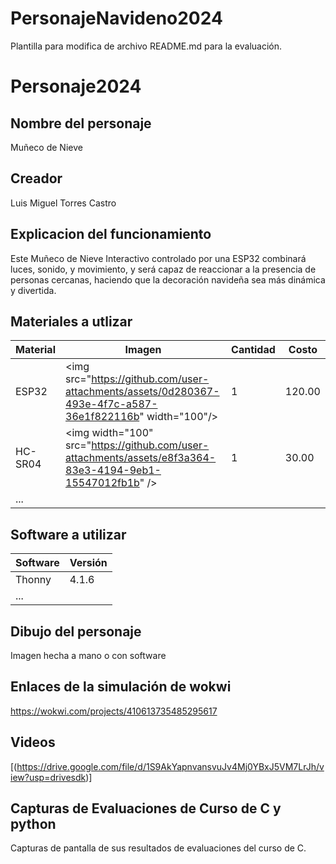 # PersonajeNavideno2024
Plantilla para modifica  de archivo README.md para la evaluación.

# Personaje2024
## Nombre del personaje
Muñeco de Nieve
## Creador
Luis Miguel Torres Castro
## Explicacion del funcionamiento
Este Muñeco de Nieve Interactivo controlado por una ESP32 combinará luces, sonido, y movimiento, y será capaz de reaccionar a la presencia de personas cercanas, haciendo que la decoración navideña sea más dinámica y divertida.

## Materiales a utlizar
|Material|Imagen|Cantidad|Costo|
|--|--|--|--|
|ESP32|<img src="https://github.com/user-attachments/assets/0d280367-493e-4f7c-a587-36e1f822116b&quot; width="100"/>|1|120.00|
|HC-SR04|<img width="100" src="https://github.com/user-attachments/assets/e8f3a364-83e3-4194-9eb1-15547012fb1b&quot; />|1|30.00|
|...||||

## Software a utilizar
|Software|Versión|
|--|--|
|Thonny|4.1.6|
|...||

## Dibujo del personaje
Imagen hecha a mano o con software

## Enlaces de la simulación de wokwi
https://wokwi.com/projects/410613735485295617

## Videos
[(https://drive.google.com/file/d/1S9AkYapnvansvuJv4Mj0YBxJ5VM7LrJh/view?usp=drivesdk)]

## Capturas de Evaluaciones de Curso de C y python
Capturas de pantalla de sus resultados de evaluaciones del curso de C.

